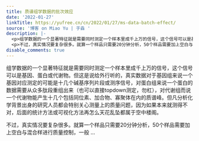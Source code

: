 ```yaml
---
title: 质谱组学数据的批次效应
date: '2022-01-27'
linkTitle: https://yufree.cn/cn/2022/01/27/ms-data-batch-effect/
source: '博客 on Miao Yu | 于淼 '
description: |-
  <p>组学数据的一个显著特征就是需要同时测定一个样本里成千上万的信号，这个信号可以是基因、蛋白或代谢物。但这是说给外行听的，真实数据对于基因组来说一个基因对应测定的可能是十几个碱基序列片段或测序信号，对蛋白组来说一个蛋白的数据需要从众多肽段重组出来（也可以直接topdown测定，勿杠），对代谢组而说一个代谢物能产生十几个包括同位素、加合物、寡聚体在内的质谱峰。但凡分析化学背景出身的研究人员都会特别关心测量上的质量问题，因为如果本来就测得不对，后面的统计方法或可视化方法再怎么天花乱坠都属于空中楼阁。</p>
  <p>不过，真实情况要复杂很多。就算一个样品只需要20分钟分析，50个样品需要加上空白与混合样进行质量控制，一般 ...
disable_comments: true
---
```

<p>组学数据的一个显著特征就是需要同时测定一个样本里成千上万的信号，这个信号可以是基因、蛋白或代谢物。但这是说给外行听的，真实数据对于基因组来说一个基因对应测定的可能是十几个碱基序列片段或测序信号，对蛋白组来说一个蛋白的数据需要从众多肽段重组出来（也可以直接topdown测定，勿杠），对代谢组而说一个代谢物能产生十几个包括同位素、加合物、寡聚体在内的质谱峰。但凡分析化学背景出身的研究人员都会特别关心测量上的质量问题，因为如果本来就测得不对，后面的统计方法或可视化方法再怎么天花乱坠都属于空中楼阁。</p>
<p>不过，真实情况要复杂很多。就算一个样品只需要20分钟分析，50个样品需要加上空白与混合样进行质量控制，一般 ...
